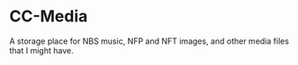 # CC-Media
A storage place for NBS music, NFP and NFT images, and other media files that I might have.
